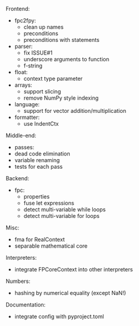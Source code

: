 Frontend:
 - fpc2fpy:
   - clean up names
   - preconditions
   - preconditions with statements
 - parser:
   - fix ISSUE#1
   - underscore arguments to function
   - f-string
 - float:
   - context type parameter
 - arrays:
   - support slicing
   - remove NumPy style indexing
 - language:
   - support for vector addition/multiplication
 - formatter:
   - use IndentCtx

Middle-end:
 - passes:
  - dead code elimination
  - variable renaming
 - tests for each pass

Backend:
 - fpc:
    - properties
    - fuse let expressions
    - detect multi-variable while loops
    - detect multi-variable for loops

Misc:
 - fma for RealContext
 - separable mathematical core

Interpreters:
 - integrate FPCoreContext into other interpreters

Numbers:
  - hashing by numerical equality (except NaN!)

Documentation:
  - integrate config with pyproject.toml
